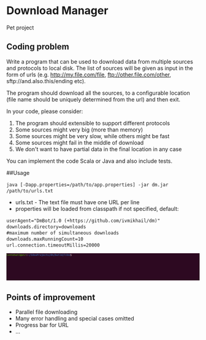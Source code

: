 # Download Manager

Pet project

## Coding problem

Write a program that can be used to download data from multiple sources and
protocols to local disk.
The list of sources will be given as input in the form of urls (e.g.
http://my.file.com/file, ftp://other.file.com/other, sftp://and.also.this/ending etc).

The program should download all the sources, to a configurable location (file
name should be uniquely determined from the url) and then exit.

In your code, please consider:

1. The program should extensible to support different protocols
2. Some sources might very big (more than memory)
3. Some sources might be very slow, while others might be fast
4. Some sources might fail in the middle of download
5. We don't want to have partial data in the final location in any case

You can implement the code Scala or Java and also include tests.

##Usage

```
java [-Dapp.properties=/path/to/app.properties] -jar dm.jar /path/to/urls.txt
```
* urls.txt - The text file must have one URL per line 
* properties will be loaded from classpath if not specified, default:
````
userAgent="DmBot/1.0 (+https://github.com/ivmikhail/dm)"
downloads.directory=downloads
#maximum number of simultaneous downloads
downloads.maxRunningCount=10
url.connection.timeoutMillis=20000
````

![Usage screencast](screencast.gif)

## Points of improvement

* Parallel file downloading
* Many error handling and special cases omitted
* Progress bar for URL
* ...